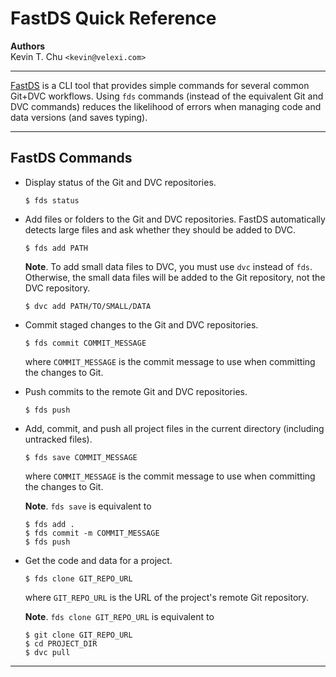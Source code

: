 FastDS Quick Reference
======================

__Authors__  
Kevin T. Chu `<kevin@velexi.com>`

-------------------------------------------------------------------------------

[FastDS][fastds] is a CLI tool that provides simple commands for several
common Git+DVC workflows. Using `fds` commands (instead of the equivalent Git
and DVC commands) reduces the likelihood of errors when managing code and data
versions (and saves typing).

-------------------------------------------------------------------------------

## FastDS Commands

* Display status of the Git and DVC repositories.

  ```shell
  $ fds status
  ```

* Add files or folders to the Git and DVC repositories. FastDS automatically
  detects large files and ask whether they should be added to DVC.

  ```shell
  $ fds add PATH
  ```

  __Note__. To add small data files to DVC, you must use `dvc` instead of `fds`.
  Otherwise, the small data files will be added to the Git repository, not the
  DVC repository.

  ```shell
  $ dvc add PATH/TO/SMALL/DATA
  ```

* Commit staged changes to the Git and DVC repositories.

  ```shell
  $ fds commit COMMIT_MESSAGE
  ```

  where `COMMIT_MESSAGE` is the commit message to use when committing the
  changes to Git.

* Push commits to the remote Git and DVC repositories.

  ```shell
  $ fds push
  ```

* Add, commit, and push all project files in the current directory (including
  untracked files).

  ```shell
  $ fds save COMMIT_MESSAGE
  ```

  where `COMMIT_MESSAGE` is the commit message to use when committing the
  changes to Git.

  __Note__. `fds save` is equivalent to

  ```shell
  $ fds add .
  $ fds commit -m COMMIT_MESSAGE
  $ fds push
  ```

* Get the code and data for a project.

  ```shell
  $ fds clone GIT_REPO_URL
  ```

  where `GIT_REPO_URL` is the URL of the project's remote Git repository.

  __Note__. `fds clone GIT_REPO_URL` is equivalent to

  ```shell
  $ git clone GIT_REPO_URL
  $ cd PROJECT_DIR
  $ dvc pull
  ```

-------------------------------------------------------------------------------

[-----------------------------EXTERNAL LINKS-----------------------------]: #

[fastds]: https://github.com/DAGsHub/fds/

